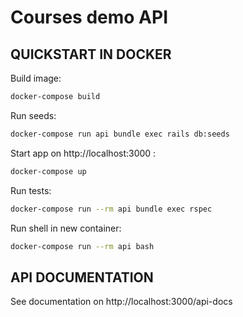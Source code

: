 # Courses demo API


## QUICKSTART IN DOCKER

Build image:

```bash
docker-compose build
```

Run seeds:

```bash
docker-compose run api bundle exec rails db:seeds
```

Start app on http://localhost:3000 :

```bash
docker-compose up
```



Run tests:

```bash
docker-compose run --rm api bundle exec rspec
```

Run shell in new container:

```bash
docker-compose run --rm api bash
```

## API DOCUMENTATION

See documentation on http://localhost:3000/api-docs